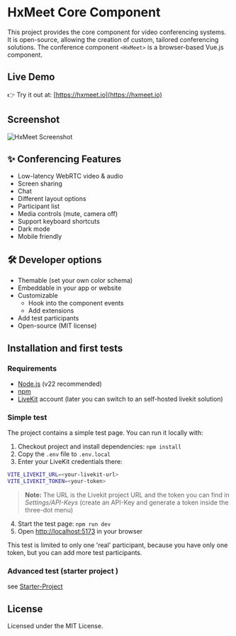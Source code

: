 # HxMeet Core Component

This project provides the core component for video conferencing systems. It is open-source, allowing the creation 
of custom, tailored conferencing solutions. The conference component `<HxMeet>` is a browser-based Vue.js component.

## Live Demo

👉 Try it out at: [https://hxmeet.io](https://hxmeet.io)

## Screenshot

![HxMeet Screenshot](https://hxmeet.io/changelog/roundtable_1.jpg)  

## ✨ Conferencing Features

- Low-latency WebRTC video & audio
- Screen sharing
- Chat
- Different layout options
- Participant list
- Media controls (mute, camera off)
- Support keyboard shortcuts
- Dark mode
- Mobile friendly

## 🛠️ Developer options

- Themable (set your own color schema)
- Embeddable in your app or website 
- Customizable
  - Hook into the component events
  - Add extensions
- Add test participants
- Open-source (MIT license)

## Installation and first tests

### Requirements
- [Node.js](https://nodejs.org/) (v22 recommended)
- [npm](https://www.npmjs.com/)
- [LiveKit](https://livekit.io) account (later you can switch to an self-hosted livekit solution)

### Simple test

The project contains a simple test page. You can run it locally with:

1. Checkout project and install dependencies: `npm install`
2. Copy the `.env` file to `.env.local`
3. Enter your LiveKit credentials there:

```bash
VITE_LIVEKIT_URL=<your-livekit-url>
VITE_LIVEKIT_TOKEN=<your-token>
```

> **Note:**  The URL is the Livekit project URL and the token you can find in _Settings/API-Keys_ (create an API-Key and generate a token inside the three-dot menu)

4. Start the test page: `npm run dev`
5. Open [http://localhost:5173](http://localhost:5173) in your browser

This test is limited to only one 'real' participant, because you have only one token, but you can add more test participants.

### Advanced test (starter project )

see [Starter-Project](https://github.com/hxmeet/hxmeet-core-starter)

## License

Licensed under the MIT License.

